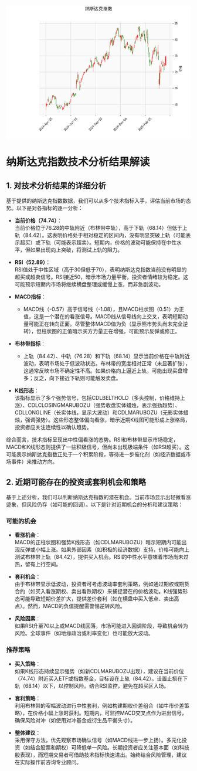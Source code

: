 ![图](NDAQ.png)

# 纳斯达克指数技术分析结果解读

## 1. 对技术分析结果的详细分析
基于提供的纳斯达克指数数据，我们可以从多个技术指标入手，评估当前市场的态势。以下是对各指标的逐一分析：

- **当前价格（74.74）**：  
  当前价格位于76.28的中轨附近（布林带中轨），高于下轨（68.14）但低于上轨（84.42）。这表明价格处于相对稳定的区间内，没有明显突破上轨（可能表示超买）或下轨（可能表示超卖）。短期内，价格的波动可能保持在中性水平，但如果出现向上突破，将测试上轨的阻力。

- **RSI（52.89）**：  
  RSI值处于中性区域（高于30但低于70），表明纳斯达克指数当前没有明显的超买或超卖信号。RSI接近50，暗示市场力量平衡，投资者情绪较为稳定。这可能预示短期内市场将继续横盘整理或缓慢上涨，而非急剧波动。

- **MACD指标**：  
  - MACD线（-0.57）高于信号线（-1.08），且MACD柱状图（0.51）为正值，这是一个潜在的看涨信号。MACD线从信号线向上交叉，表明短期动量可能正在转向正面。尽管整体MACD值为负（显示熊市势头尚未完全逆转），但柱状图的正值暗示买方力量正在增强，可能预示反弹或修正。

- **布林带指标**：  
  - 上轨（84.42）、中轨（76.28）和下轨（68.14）显示当前价格在中轨附近波动，表明市场处于低波动状态。布林带的宽度相对正常（未显著扩张），这通常反映市场不确定性不高。如果价格向上逼近上轨，可能出现买盘增多；反之，向下接近下轨则可能触发卖盘。

- **K线形态**：  
  该指标显示了多个强势信号，包括CDLBELTHOLD（多头控制，价格维持上涨）、CDLCLOSINGMARUBOZU（强势收盘实体蜡烛，表示强劲趋势）、CDLLONGLINE（长实体线，显示大波动）和CDLMARUBOZU（无影实体蜡烛，强调强势）。这些形态整体偏向看涨，暗示近期K线图可能形成上涨格局，投资者应关注连续性以确认趋势。

综合而言，技术指标呈现出中性偏看涨的态势。RSI和布林带显示市场稳定，MACD和K线形态则提供了一些积极信号，但尚未出现极端条件（如RSI超买）。这可能表示纳斯达克指数正处于一个积累阶段，等待进一步催化剂（如经济数据或市场事件）来推动方向。

## 2. 近期可能存在的投资或套利机会和策略
基于上述分析，我们可以判断纳斯达克指数的潜在机会。当前市场显示出轻微看涨迹象，但风险仍存（如可能的回调）。以下是针对近期机会的分析和建议策略：

### 可能的机会
- **看涨机会**：  
  MACD的正柱状图和强势K线形态（如CDLMARUBOZU）暗示短期内可能出现反弹或小幅上涨。如果外部因素（如积极的经济数据）支持，价格可能向上测试布林带上轨（84.42），提供买入机会。RSI的中性水平意味着市场尚未过热，留有上行空间。

- **套利机会**：  
  由于布林带显示低波动，投资者可考虑波动率套利策略，例如通过期权或期货合约（如买入看涨期权、卖出看跌期权）来捕捉潜在的价格波动。K线强势形态可能导致短期价差扩大，提供差价套利（如在横盘中买入低点、卖出高点）。然而，MACD的负值提醒需警惕逆转风险。

- **风险因素**：  
  如果RSI升至70以上或MACD线回落，市场可能进入回调阶段，导致机会转为风险。全球事件（如地缘政治或利率变化）也可能放大波动。

### 推荐策略
- **买入策略**：  
  如果K线形态持续显示强势（如新CDLMARUBOZU出现），建议在当前价位（74.74）附近买入ETF或指数基金，目标设在上轨（84.42）。设置止损在下轨（68.14）以下，以控制风险。结合RSI监控，避免在超买区入场。

- **套利策略**：  
  利用布林带的窄幅波动进行中性套利，例如构建期权价差组合（如牛市价差策略），在价格小幅上涨时获利。短期内，可监控MACD交叉点作为进出信号，确保风险对冲（如使用对冲基金或衍生品平衡头寸）。

- **整体建议**：  
  采用保守方法，优先观察市场确认信号（如MACD线进一步上扬）。多元化投资（如结合股票和期权）可降低单一风险。长期投资者应关注基本面（如科技股表现），而短期交易者可借助技术指标快速进出。始终结合风险管理，建议在实际操作前咨询专业顾问。